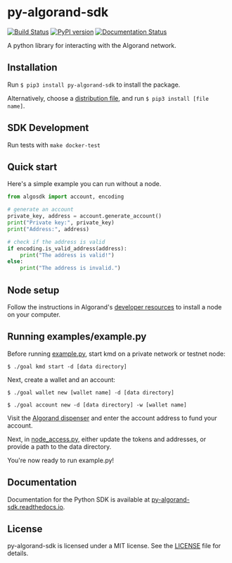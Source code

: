 # py-algorand-sdk
[![Build Status](https://travis-ci.com/algorand/py-algorand-sdk.svg?token=T43Tcse3Cxcyi7xtqmyQ&branch=master)](https://travis-ci.com/algorand/py-algorand-sdk) [![PyPI version](https://badge.fury.io/py/py-algorand-sdk.svg)](https://badge.fury.io/py/py-algorand-sdk) [![Documentation Status](https://readthedocs.org/projects/py-algorand-sdk/badge/?version=latest&style=flat)](https://py-algorand-sdk.readthedocs.io/en/latest)

A python library for interacting with the Algorand network.

## Installation

Run ```$ pip3 install py-algorand-sdk``` to install the package.

Alternatively, choose a [distribution file](https://pypi.org/project/py-algorand-sdk/#files), and run ```$ pip3 install [file name]```.

## SDK Development

Run tests with `make docker-test`

## Quick start

Here's a simple example you can run without a node.

```python
from algosdk import account, encoding

# generate an account
private_key, address = account.generate_account()
print("Private key:", private_key)
print("Address:", address)

# check if the address is valid
if encoding.is_valid_address(address):
    print("The address is valid!")
else:
    print("The address is invalid.")
```

## Node setup

Follow the instructions in Algorand's [developer resources](https://developer.algorand.org/docs/introduction-installing-node) to install a node on your computer. 

## Running examples/example.py

Before running [example.py](https://github.com/algorand/py-algorand-sdk/blob/master/examples/example.py), start kmd on a private network or testnet node:

```
$ ./goal kmd start -d [data directory]
```

Next, create a wallet and an account:

```
$ ./goal wallet new [wallet name] -d [data directory]
```

```
$ ./goal account new -d [data directory] -w [wallet name]
```

Visit the [Algorand dispenser](https://bank.testnet.algorand.network/) and enter the account address to fund your account.

Next, in [node_access.py](https://github.com/algorand/py-algorand-sdk/blob/master/examples/node_access.py), either update the tokens and addresses, or provide a path to the data directory.

You're now ready to run example.py!

## Documentation
Documentation for the Python SDK is available at [py-algorand-sdk.readthedocs.io](https://py-algorand-sdk.readthedocs.io/en/latest/).

## License
py-algorand-sdk is licensed under a MIT license. See the [LICENSE](https://github.com/algorand/py-algorand-sdk/blob/master/LICENSE) file for details.
